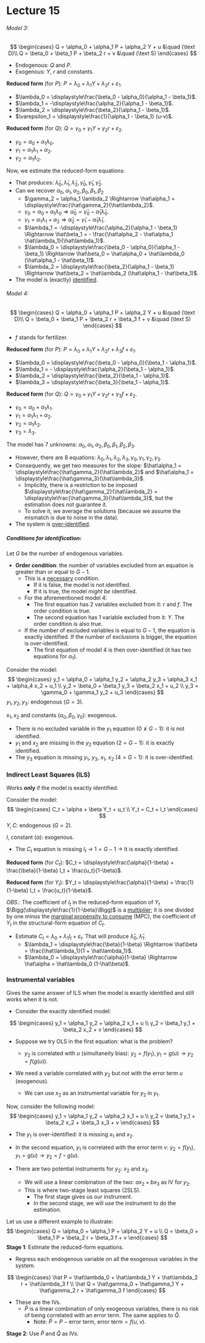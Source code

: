 # Lecture 15

###### Model 3:

$$
\begin{cases}
Q = \alpha_0 + \alpha_1 P + \alpha_2 Y + u &\quad (\text D)\\
Q = \beta_0 + \beta_1 P + \beta_2 r + v &\quad (\text S)
\end{cases}
$$

- Endogenous: $Q$ and $P$.
- Exogenous: $Y$, $r$ and constants.

**Reduced form** (for $P$): $P = \lambda_0 + \lambda_1 Y + \lambda_2 r + \varepsilon_1$.

- $\lambda_0 = \displaystyle\frac{\beta_0 - \alpha_0}{\alpha_1 - \beta_1}$.
- $\lambda_1 = -\displaystyle\frac{\alpha_2}{\alpha_1 - \beta_1}$.
- $\lambda_2 = \displaystyle\frac{\beta_2}{\alpha_1 - \beta_1}$.
- $\varepsilon_1 = \displaystyle\frac{1}{\alpha_1 - \beta_1} (u-v)$.

**Reduced form** (for $Q$): $Q = \gamma_0 + \gamma_1 Y + \gamma_2 r + \varepsilon_2$.

- $\gamma_0 = \alpha_0 + \alpha_1 \lambda_0$.
- $\gamma_1 = \alpha_1 \lambda_1 + \alpha_2$.
- $\gamma_2 = \alpha_1 \lambda_2$.



Now, we estimate the reduced-form equations:

- That produces: $\hat\lambda_0, \hat\lambda_1, \hat\lambda_2, \hat\gamma_0, \hat\gamma_1, \hat\gamma_2$.
- Can we recover $\alpha_0, \alpha_1, \alpha_2, \beta_0, \beta_1, \beta_2$
  - $\gamma_2 = \alpha_1 \lambda_2 \Rightarrow \hat\alpha_1 = \displaystyle\frac{\hat\gamma_2}{\hat\lambda_2}$.
  - $\gamma_0 = \alpha_0 + \alpha_1\lambda_0 \Rightarrow \hat\alpha_0 = \hat\gamma_0 - \hat\alpha_1 \hat\lambda_0$.
  - $\gamma_1 = \alpha_1 \lambda_1 + \alpha_2 \Rightarrow \hat\alpha_2 = \hat\gamma_1 - \hat\alpha_1 \hat\lambda_1$.
  - $\lambda_1 = -\displaystyle\frac{\alpha_2}{\alpha_1 - \beta_1} \Rightarrow \hat\beta_1 = - \frac{\hat\alpha_2 - \hat\alpha_1 \hat\lambda_1}{\hat\lambda_1}$.
  - $\lambda_0 = \displaystyle\frac{\beta_0 - \alpha_0}{\alpha_1 - \beta_1} \Rightarrow \hat\beta_0 = \hat\alpha_0 + \hat\lambda_0 (\hat\alpha_1 - \hat\beta_1)$.
  - $\lambda_2 = \displaystyle\frac{\beta_2}{\alpha_1 - \beta_1} \Rightarrow \hat\beta_2 = \hat\lambda_2 (\hat\alpha_1 - \hat\beta_1)$.
- The model is (exactly) <u>identified</u>.

###### Model 4:

$$
\begin{cases}
Q = \alpha_0 + \alpha_1 P + \alpha_2 Y + u &\quad (\text D)\\
Q = \beta_0 + \beta_1 P + \beta_2 r + \beta_3 f + v &\quad (\text S)
\end{cases}
$$

- $f$ stands for fertilizer.

**Reduced form** (for $P$): $P = \lambda_0 + \lambda_1 Y + \lambda_2 r + \lambda_3 f + \varepsilon_1$.

- $\lambda_0 = \displaystyle\frac{\beta_0 - \alpha_0}{\beta_1 - \alpha_1}$.
- $\lambda_1 = - \displaystyle\frac{\alpha_2}{\beta_1 - \alpha_1}$.
- $\lambda_2 = \displaystyle\frac{\beta_2}{\beta_1 - \alpha_1}$.
- $\lambda_3 = \displaystyle\frac{\beta_3}{\beta_1 - \alpha_1}$.

**Reduced form** (for $Q$): $Q = \gamma_0 + \gamma_1 Y + \gamma_2 r + \gamma_3 f + \varepsilon_2$.

- $\gamma_0 = \alpha_0 + \alpha_1 \lambda_1$.
- $\gamma_1 = \alpha_1\lambda_1 + \alpha_2$.
- $\gamma_2 = \alpha_1 \lambda_2$.
- $\gamma_3 = \lambda_3$.

The model has $7$ unknowns: $\alpha_0, \alpha_1, \alpha_2, \beta_0, \beta_1, \beta_2, \beta_3$.

- However, there are $8$ equations: $\lambda_0, \lambda_1, \lambda_2, \lambda_3, \gamma_0, \gamma_1, \gamma_2, \gamma_3$.
- Consequently, we get two measures for the slope: $\hat\alpha_1 = \displaystyle\frac{\hat\gamma_2}{\hat\lambda_2}$ and $\hat\alpha_1 = \displaystyle\frac{\hat\gamma_3}{\hat\lambda_3}$.
  - Implicitly, there is a restriction to be imposed $\displaystyle\frac{\hat\gamma_2}{\hat\lambda_2} = \displaystyle\frac{\hat\gamma_3}{\hat\lambda_3}$, but the estimation does not guarantee it.
  - To solve it, we average the solutions (because we assume the mismatch is due to noise in the data).
- The system is <u>over-identified</u>.

##### Conditions for identification:

Let $G$ be the number of endogenous variables.

- **Order condition**: the number of variables excluded from an equation is greater than or equal to $G-1$.
  - This is a <u>necessary</u> condition.
    - If it is false, the model is not identified.
    - If it is true, the model *might be* identified.
  - For the aforementioned model 4:
    - The first equation has $2$ variables excluded from it: $r$ and $f$. The order condition is true.
    - The second equation has $1$ variable excluded from it: $Y$. The order condition is also true.
  - If the number of excluded variables is equal to $G-1$, the equation is exactly identified. If the number of exclusions is bigger, the equation is over-identified.
    - The first equation of model 4 is then over-identified (it has two equations for $\alpha_{1}$).

Consider the model:
$$
\begin{cases}
y_1 = \alpha_0 + \alpha_1 y_2 + \alpha_2 y_3 + \alpha_3 x_1 + \alpha_4 x_2 + u_1 \\
y_2 = \beta_0 + \beta_1 y_3 + \beta_2 x_1 + u_2 \\
y_3 = \gamma_0 + \gamma_1 y_2 + u_3
\end{cases}
$$
$y_1, y_2, y_3$: endogenous ($G = 3$).

$x_1, x_2$ and constants ($\alpha_0, \beta_0, \gamma_0$): exogenous.

- There is no excluded variable in the $y_1$ equation ($0 \ngeq G-1$): it is not identified.
- $y_1$ and $x_2$ are missing in the $y_2$ equation ($2 = G-1$): it is exactly identified.
- The $y_3$ equation is missing $y_1$, $y_3$, $x_1$, $x_2$ ($4 > G-1$): it is over-identified.

### Indirect Least Squares (ILS)

Works **only** if the model is exactly identified.

Consider the model:
$$
\begin{cases}
C_t = \alpha + \beta Y_t + u_t \\
Y_t = C_t + I_t
\end{cases}
$$
$Y, C$: endogenous ($G = 2$).

$I$, constant ($\alpha$): exogenous.

- The $C_t$ equation is missing $I_t$ $\rightarrow$ $1 = G-1$ $\rightarrow$ It is exactly identified.

**Reduced form** (for $C_t$): $C_t = \displaystyle\frac{\alpha}{1-\beta} + \frac{\beta}{1-\beta} I_t + \frac{u_t}{1-\beta}$.

**Reduced form** (for $Y_t$): $Y_t = \displaystyle\frac{\alpha}{1-\beta} + \frac{1}{1-\beta} I_t + \frac{u_t}{1-\beta}$.

*OBS.:* The coefficient of $I_t$ in the reduced-form equation of $Y_t$ $\Bigg(\displaystyle\frac{1}{1-\beta}\Bigg)$ is a [multiplier](https://en.wikipedia.org/wiki/Multiplier_(economics)); it is one divided by one minus the [marginal propensity to consume](https://en.wikipedia.org/wiki/Marginal_propensity_to_consume) (MPC), the coefficient of $Y_t$ in the structural-form equation of $C_t$.

- Estimate $C_t = \lambda_0 + \lambda_1 I_t + \varepsilon_t$. That will produce $\hat\lambda_0, \hat\lambda_1$.
  - $\lambda_1 = \displaystyle\frac{\beta}{1-\beta} \Rightarrow \hat\beta = \frac{\hat\lambda_1}{1 + \hat\lambda_1}$.
  - $\lambda_0 = \displaystyle\frac{\alpha}{1-\beta} \Rightarrow \hat\alpha = \hat\lambda_0 (1-\hat\beta)$.

### Instrumental variables

Gives the same answer of ILS when the model is exactly identified and still works when it is not.

- Consider the exactly identified model:

$$
\begin{cases}
y_1 = \alpha_1 y_2 + \alpha_2 x_1 + u \\
y_2 = \beta_1 y_1 + \beta_2 x_2 + v
\end{cases}
$$

- Suppose we try OLS in the first equation: what is the problem?
  - $y_2$ is correlated with $u$ (simultaneity bias): $y_2 = f(y_1), y_1 = g(u) \rightarrow y_2 = f(g(u))$.

- We need a variable correlated with $y_2$ but not with the error term $u$ (exogenous).
  - We can use $x_2$ as an instrumental variable for $y_2$ in $y_1$.

Now, consider the following model:
$$
\begin{cases}
y_1 = \alpha_1 y_2 + \alpha_2 x_1 + u \\
y_2 = \beta_1 y_1 + \beta_2 x_2 + \beta_3 x_3 + v
\end{cases}
$$

- The $y_1$ is over-identified: it is missing $x_1$ and $x_2$.

- In the second equation, $y_1$ is correlated with the error term $v$: $y_2 = f(y_1), y_1 = g(u) \rightarrow y_2 = f \circ g (u)$.
- There are two potential instruments for $y_2$: $x_2$ and $x_3$.
  - We will use a linear combination of the two: $a x_2 + b x_3$ as IV for $y_2$.
  - This is where two-stage least squares (2SLS).
    - The first stage gives us our instrument.
    - In the second stage, we will use the instrument to do the estimation.

Let us use a different example to illustrate:
$$
\begin{cases}
Q = \alpha_0 + \alpha_1 P + \alpha_2 Y + u \\
Q = \beta_0 + \beta_1 P + \beta_2 r + \beta_3 f + v
\end{cases}
$$
**Stage 1**: Estimate the reduced-form equations.

- Regress each endogenous variable on all the exogenous variables in the system.

$$
\begin{cases}
\hat P = \hat\lambda_0 + \hat\lambda_1 Y + \hat\lambda_2 r + \hat\lambda_3 f \\
\hat Q = \hat\gamma_0 + \hat\gamma_1 Y + \hat\gamma_2 r + \hat\gamma_3 f
\end{cases}
$$

- These are the IVs.
  - $\hat P$ is a linear combination of only exogenous variables, there is no risk of being correlated with an error term. The same applies to $\hat Q$.
    - Note: $\hat P = P - \text{error term}$, $\text{error term} = f(u,v)$.

**Stage 2**: Use $\hat P$ and $\hat Q$ as IVs.